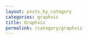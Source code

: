 ```yaml
---
layout: posts_by_category
categories: graphviz 
title: Graphviz 
permalink: /category/graphviz 
---
```

